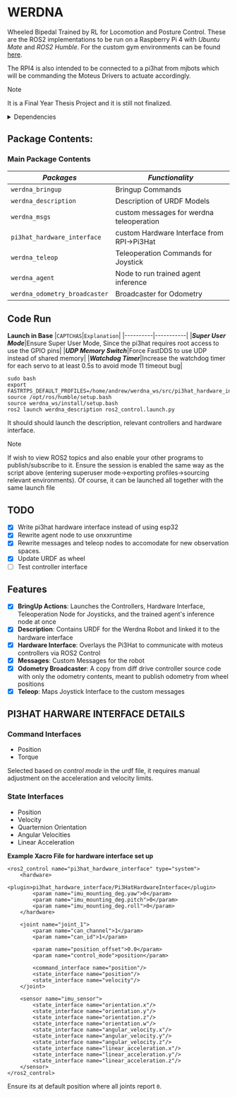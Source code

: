 # WERDNA
Wheeled Bipedal Trained by RL for Locomotion and Posture Control. These are the ROS2 implementations to be run on a Raspberry Pi 4 with *Ubuntu Mate* and *ROS2 Humble*. For the custom gym environments can be found [here](https://github.com/adwng/werdna_gym/tree/Advanced).

The RPI4 is also intended to be connected to a pi3hat from mjbots which will be commanding the Moteus Drivers to actuate accordingly. 

> [!NOTE] 
> It is a Final Year Thesis Project and it is still not finalized.


<details>
  <summary>Dependencies</summary>

  1. `ROS2 Control`
  2. `ROS2 Controllers` 
  3. `ONXX RunTime`
  4. `Moteus`
  5. `pi3hat`
   
</details>


## Package Contents:
### Main Package Contents
|_Packages_|_Functionality_|
| ------------- | ------------- |
|`werdna_bringup`|Bringup Commands|
|`werdna_description`|Description of URDF Models|
|`werdna_msgs`|custom messages for werdna teleoperation|
|`pi3hat_hardware_interface`|custom Hardware Interface from RPI->Pi3Hat|
|`werdna_teleop`|Teleoperation Commands for Joystick|
|`werdna_agent`|Node to run trained agent inference|
|`werdna_odometry_broadcaster`|Broadcaster for Odometry|

## Code Run
**Launch in Base**
|`CAPTCHAS`|`Explanation`|
|----------|-----------|
|***Super User Mode***|Ensure Super User Mode, Since the pi3hat requires root access to use the GPIO pins|
|***UDP Memory Switch***|Force FastDDS to use UDP instead of shared memory|
|***Watchdog Timer***|Increase the watchdog timer for each servo to at least 0.5s to avoid mode 11 timeout bug|

```
sudo bash
export FASTRTPS_DEFAULT_PROFILES=/home/andrew/werdna_ws/src/pi3hat_hardware_interface/fastrtps_profile_no_shmem.xml
source /opt/ros/humble/setup.bash
source werdna_ws/install/setup.bash
ros2 launch werdna_description ros2_control.launch.py
```

It should should launch the description, relevant controllers and hardware interface.

> [!NOTE]
> If wish to view ROS2 topics and also enable your other programs to publish/subscribe to it. Ensure the session is enabled the same way as the script above (entering superuser mode->exporting profiles->sourcing relevant environments).
> Of course, it can be launched all together with the same launch file


## TODO
- [x] Write pi3hat hardware interface instead of using esp32 
- [x] Rewrite agent node to use onxxruntime
- [x] Rewrite messages and teleop nodes to accomodate for new observation spaces.
- [x] Update URDF as wheel
- [ ] Test controller interface

## Features
- [x] **BringUp Actions**: Launches the Controllers, Hardware Interface, Teleoperation Node for Joysticks, and the trained agent's inference node at once
- [x] **Description**: Contains URDF for the Werdna Robot and linked it to the hardware interface
- [x] **Hardware Interface**: Overlays the Pi3Hat to communicate with moteus controllers via ROS2 Control
- [x] **Messages**: Custom Messages for the robot
- [x] **Odometry Broadcaster**: A copy from diff drive controller source code with only the odometry contents, meant to publish odometry from wheel positions
- [x] **Teleop**: Maps Joystick Interface to the custom messages

## PI3HAT HARWARE INTERFACE DETAILS
### Command Interfaces
- Position
- Torque

Selected based on *control mode* in the urdf file, it requires manual adjustment on the acceleration and velocity limits. 

### State Interfaces
- Position 
- Velocity
- Quarternion Orientation
- Angular Velocities
- Linear Acceleration

**Example Xacro File for hardware interface set up**
```
<ros2_control name="pi3hat_hardware_interface" type="system">
    <hardware>
        <plugin>pi3hat_hardware_interface/Pi3HatHardwareInterface</plugin>
        <param name="imu_mounting_deg.yaw">0</param>
        <param name="imu_mounting_deg.pitch">0</param>
        <param name="imu_mounting_deg.roll">0</param>
    </hardware>

    <joint name="joint_1">
        <param name="can_channel">1</param>
        <param name="can_id">1</param>

        <param name="position_offset">0.0</param>
        <param name="control_mode">position</param>

        <command_interface name="position"/>
        <state_interface name="position"/>
        <state_interface name="velocity"/>
    </joint>

    <sensor name="imu_sensor">
        <state_interface name="orientation.x"/>
        <state_interface name="orientation.y"/>
        <state_interface name="orientation.z"/>
        <state_interface name="orientation.w"/>
        <state_interface name="angular_velocity.x"/>
        <state_interface name="angular_velocity.y"/>
        <state_interface name="angular_velocity.z"/>
        <state_interface name="linear_acceleration.x"/>
        <state_interface name="linear_acceleration.y"/>
        <state_interface name="linear_acceleration.z"/>
    </sensor>
</ros2_control>
```

Ensure its at default position where all joints report `0`.





